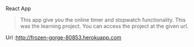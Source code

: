 React App

>This app give you the online timer and stopwatch functionality. 
>This was the learning project.
>You can access the project at the given url.

Url :http://frozen-gorge-80853.herokuapp.com
